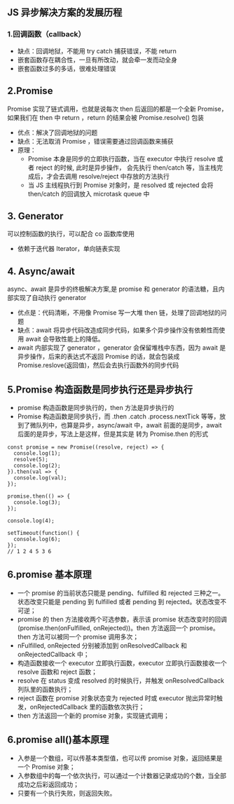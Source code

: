 ## JS 异步解决方案的发展历程

### 1.回调函数（callback）

- 缺点：回调地狱，不能用 try catch 捕获错误，不能 return
- 嵌套函数存在耦合性，一旦有所改动，就会牵一发而动全身
- 嵌套函数过多的多话，很难处理错误

## 2.Promise

Promise 实现了链式调用，也就是说每次 then 后返回的都是一个全新 Promise，如果我们在 then 中 return ，return 的结果会被 Promise.resolve() 包装

- 优点：解决了回调地狱的问题
- 缺点：无法取消 Promise ，错误需要通过回调函数来捕获
- 原理：
  - Promise 本身是同步的立即执行函数，当在 executor 中执行 resolve 或者 reject 的时候, 此时是异步操作， 会先执行 then/catch 等，当主栈完成后，才会去调用 resolve/reject 中存放的方法执行
  - 当 JS 主线程执行到 Promise 对象时，是 resolved 或 rejected 会将 then/catch 的回调放入 microtask queue 中

## 3. Generator

可以控制函数的执行，可以配合 co 函数库使用

- 依赖于迭代器 Iterator，单向链表实现

## 4. Async/await

async、await 是异步的终极解决方案,是 promise 和 generator 的语法糖，且内部实现了自动执行 generator

- 优点是：代码清晰，不用像 Promise 写一大堆 then 链，处理了回调地狱的问题
- 缺点：await 将异步代码改造成同步代码，如果多个异步操作没有依赖性而使用 await 会导致性能上的降低。
- await 内部实现了 generator ，generator 会保留堆栈中东西，因为 await 是异步操作，后来的表达式不返回 Promise 的话，就会包装成 Promise.reslove(返回值)，然后会去执行函数外的同步代码

## 5.Promise 构造函数是同步执行还是异步执行

- promise 构造函数是同步执行的，then 方法是异步执行的
- Promise 构造函数是同步执行，而 .then .catch .process.nextTick 等等，放到了微队列中，也算是异步，async/await 中，await 前面的是同步，await 后面的是异步，写法上是这样，但是其实是 转为 Promise.then 的形式

```
const promise = new Promise((resolve, reject) => {
  console.log(1);
  resolve(5);
  console.log(2);
}).then(val => {
  console.log(val);
});

promise.then(() => {
  console.log(3);
});

console.log(4);

setTimeout(function() {
  console.log(6);
});
// 1 2 4 5 3 6
```

## 6.promise 基本原理

- 一个 promise 的当前状态只能是 pending、fulfilled 和 rejected 三种之一。状态改变只能是 pending 到 fulfilled 或者 pending 到 rejected。状态改变不可逆；
- promise 的 then 方法接收两个可选参数，表示该 promise 状态改变时的回调(promise.then(onFulfilled, onRejected))。then 方法返回一个 promise。then 方法可以被同一个 promise 调用多次；
- nFulfilled, onRejected 分别被添加到 onResolvedCallback 和 onRejectedCallback 中；
- 构造函数接收一个 executor 立即执行函数，executor 立即执行函数接收一个 resolve 函数和 reject 函数；
- resolve 在 status 变成 resolved 的时候执行，并触发 onResolvedCallback 列队里的函数执行；
- reject 函数在 promise 对象状态变为 rejected 时或 executor 抛出异常时触发，onRejectedCallback 里的函数依次执行；
- then 方法返回一个新的 promise 对象，实现链式调用；

## 6.promise all()基本原理

- 入参是一个数组，可以传基本类型值，也可以传 promise 对象，返回结果是一个 Promise 对象；
- 入参数组中的每一个依次执行，可以通过一个计数器记录成功的个数，当全部成功之后彩返回成功；
- 只要有一个执行失败，则返回失败。
